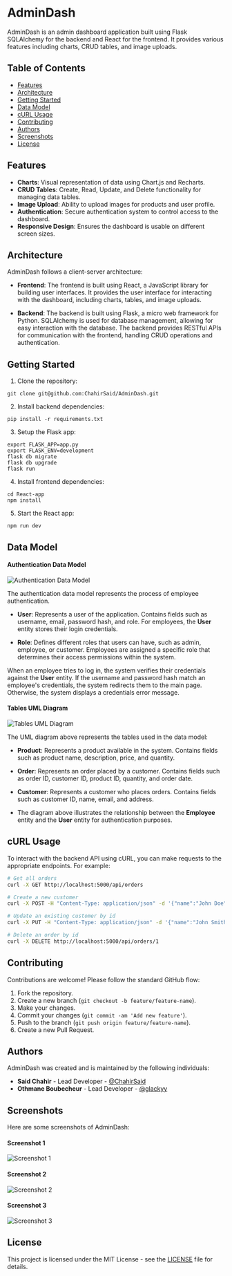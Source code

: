 # AdminDash

AdminDash is an admin dashboard application built using Flask SQLAlchemy for the backend and React for the frontend. It provides various features including charts, CRUD tables, and image uploads.

## Table of Contents

- [Features](#features)
- [Architecture](#architecture)
- [Getting Started](#getting-started)
- [Data Model](#data-model)
- [cURL Usage](#curl-usage)
- [Contributing](#contributing)
- [Authors](#authors)
- [Screenshots](#screenshots)
- [License](#license)

## Features

- **Charts**: Visual representation of data using Chart.js and Recharts.
- **CRUD Tables**: Create, Read, Update, and Delete functionality for managing data tables.
- **Image Upload**: Ability to upload images for products and user profile.
- **Authentication**: Secure authentication system to control access to the dashboard.
- **Responsive Design**: Ensures the dashboard is usable on different screen sizes.

## Architecture

AdminDash follows a client-server architecture:

- **Frontend**: The frontend is built using React, a JavaScript library for building user interfaces. It provides the user interface for interacting with the dashboard, including charts, tables, and image uploads.
  
- **Backend**: The backend is built using Flask, a micro web framework for Python. SQLAlchemy is used for database management, allowing for easy interaction with the database. The backend provides RESTful APIs for communication with the frontend, handling CRUD operations and authentication.

## Getting Started

1. Clone the repository:

```
git clone git@github.com:ChahirSaid/AdminDash.git
```

2. Install backend dependencies:

```
pip install -r requirements.txt
```

3. Setup the Flask app:

```
export FLASK_APP=app.py
export FLASK_ENV=development
flask db migrate
flask db upgrade
flask run
```

4. Install frontend dependencies:

```
cd React-app
npm install
```

5. Start the React app:

```
npm run dev
```
## Data Model

#### Authentication Data Model

![Authentication Data Model](datamodel/authentication.png)

The authentication data model represents the process of employee authentication.

- **User**: Represents a user of the application. Contains fields such as username, email, password hash, and role. For employees, the **User** entity stores their login credentials.

- **Role**: Defines different roles that users can have, such as admin, employee, or customer. Employees are assigned a specific role that determines their access permissions within the system.

When an employee tries to log in, the system verifies their credentials against the **User** entity. If the username and password hash match an employee's credentials, the system redirects them to the main page. Otherwise, the system displays a credentials error message.


#### Tables UML Diagram

![Tables UML Diagram](datamodel/tables-uml.png)

The UML diagram above represents the tables used in the data model:

- **Product**: Represents a product available in the system. Contains fields such as product name, description, price, and quantity.

- **Order**: Represents an order placed by a customer. Contains fields such as order ID, customer ID, product ID, quantity, and order date.

- **Customer**: Represents a customer who places orders. Contains fields such as customer ID, name, email, and address.

- The diagram above illustrates the relationship between the **Employee** entity and the **User** entity for authentication purposes.

## cURL Usage

To interact with the backend API using cURL, you can make requests to the appropriate endpoints. For example:

```bash
# Get all orders
curl -X GET http://localhost:5000/api/orders

# Create a new customer
curl -X POST -H "Content-Type: application/json" -d '{"name":"John Doe","age":30,"city":"New York","email":"john@example.com","phone":"1234567890"}' http://localhost:5000/api/customers

# Update an existing customer by id
curl -X PUT -H "Content-Type: application/json" -d '{"name":"John Smith","age":35}' http://localhost:5000/api/customers/1

# Delete an order by id
curl -X DELETE http://localhost:5000/api/orders/1
```

## Contributing

Contributions are welcome! Please follow the standard GitHub flow:

1. Fork the repository.
2. Create a new branch (`git checkout -b feature/feature-name`).
3. Make your changes.
4. Commit your changes (`git commit -am 'Add new feature'`).
5. Push to the branch (`git push origin feature/feature-name`).
6. Create a new Pull Request.

## Authors

AdminDash was created and is maintained by the following individuals:

- **Said Chahir** - Lead Developer - [@ChahirSaid](https://github.com/ChahirSaid)
- **Othmane Boubecheur** - Lead Developer - [@glackyy](https://github.com/glackyy)

## Screenshots

Here are some screenshots of AdminDash:

#### Screenshot 1

![Screenshot 1](screenshots/screenshot1.png)

#### Screenshot 2

![Screenshot 2](screenshots/screenshot2.png)

#### Screenshot 3

![Screenshot 3](screenshots/screenshot3.png)

## License

This project is licensed under the MIT License - see the [LICENSE](LICENSE) file for details.